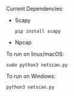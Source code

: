 Current Dependencies:
- Scapy

      pip install scapy

- Npcap

To run on linux/macOS:

    sudo python3 netscan.py

To run on Windows:
  
    python3 netscan.py
